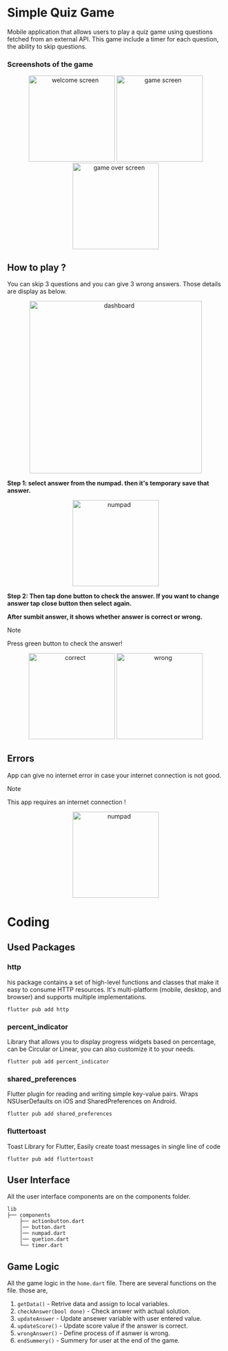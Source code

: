 # Simple Quiz Game

Mobile application that allows users to play a quiz game using questions fetched from an external API. This game  include a timer for each question, the ability to skip questions.
### Screenshots of the game

<p align="center">
  <img src="https://github.com/Kawyanethma/quizApp/assets/92635894/f633504f-e255-4fad-b851-5466ac27d58d" alt="welcome screen" width="200">
  <img src="https://github.com/Kawyanethma/quizApp/assets/92635894/3caa0bc0-0654-4538-9b48-f8a3a8b6e2f9" alt="game screen" width="200">
  <img src="https://github.com/Kawyanethma/quizApp/assets/92635894/71fe0ccd-20e5-43b9-a444-312071e1e71f" alt="game over screen" width="200">
 <p/>

## How to play ?
You can skip 3 questions and you can give 3 wrong answers. Those details are display as below.
<p align="center">
<img src="https://github.com/Kawyanethma/quizApp/assets/92635894/b5bcfb14-7ecf-4bd4-bd0d-2f82e89d6b1d" alt="dashboard" width="400">
 <p/>

**Step 1: select answer from the numpad. then it's temporary save that answer.**
<p align="center">
  <img src="https://github.com/Kawyanethma/quizApp/assets/92635894/a238b043-71b0-43b2-af3a-765b1142f0a5" alt="numpad" width="200">
 <p/>

**Step 2: Then tap done button to check the answer. If you want to change answer tap close button then select again.**

**After sumbit answer, it shows whether answer is correct or wrong.**
> [!NOTE]
> Press green button to check the answer!

<p align="center">
  <img src="https://github.com/Kawyanethma/quizApp/assets/92635894/28026453-83d2-498f-998a-97f61ae47812" alt="correct" width="200">
  <img src="https://github.com/Kawyanethma/quizApp/assets/92635894/9d4db381-4b77-496d-922c-0510fcdc4ab4" alt="wrong" width="200">
 <p/>

## Errors
App can give no internet error in case your internet connection is not good.
> [!NOTE]
> This app requires an internet connection !

<p align="center">
  <img src="https://github.com/Kawyanethma/quizApp/assets/92635894/df78dcca-c43f-4845-ad86-8f1ff5ffb3af" alt="numpad" width="200">
 <p/>

# Coding 
## Used Packages
### http
his package contains a set of high-level functions and classes that make it easy to consume HTTP resources. It's multi-platform (mobile, desktop, and browser) and supports multiple implementations.
```
flutter pub add http
```
### percent_indicator
Library that allows you to display progress widgets based on percentage, can be Circular or Linear, you can also customize it to your needs.
```
flutter pub add percent_indicator
```
### shared_preferences
Flutter plugin for reading and writing simple key-value pairs. Wraps NSUserDefaults on iOS and SharedPreferences on Android.
```
flutter pub add shared_preferences
```
### fluttertoast
Toast Library for Flutter, Easily create toast messages in single line of code
```
flutter pub add fluttertoast
```

## User Interface
All the user interface components are on the components folder.
```
lib
├── components
    ├── actionbutton.dart
    │── button.dart
    │── numpad.dart
    │── quetion.dart
    └── timer.dart
```
## Game Logic
All the game logic in the `home.dart` file. There are several functions on the file. those are,
  1. `getData()` - Retrive data and assign to local variables.
  2. `checkAnswer(bool done)` - Check answer with actual solution.
  3. `updateAnswer` - Update ansewer variable with user entered value.
  4. `updateScore()` - Update score value if the answer is correct.
  5. `wrongAnswer()` - Define process of if asnwer is wrong.
  6. `endSummery()` -  Summery for user at the end of the game.
